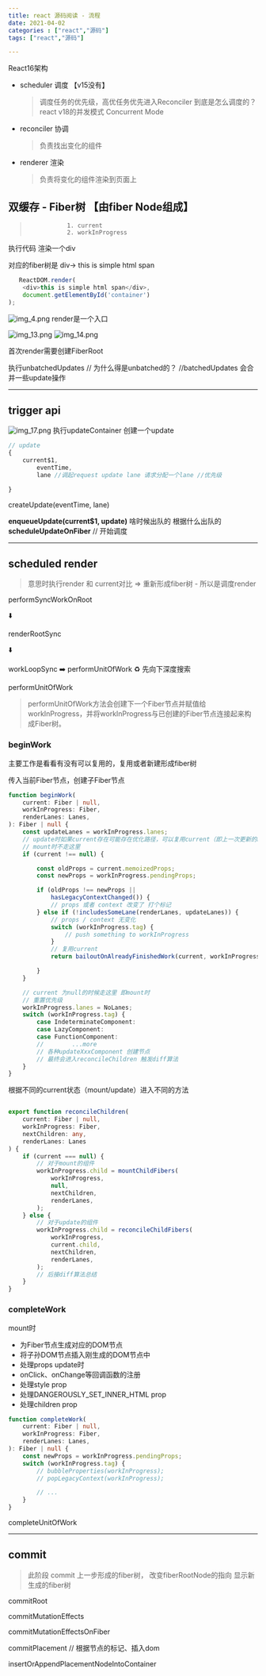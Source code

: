 ```yaml
---
title: react 源码阅读 - 流程
date: 2021-04-02
categories : ["react","源码"]
tags: ["react","源码"]

---
```

React16架构

<!--more-->

* scheduler 调度 【v15没有】
  > 调度任务的优先级，高优任务优先进入Reconciler
  > 到底是怎么调度的？
  > react v18的并发模式 Concurrent Mode
* reconciler 协调 
  > 负责找出变化的组件
* renderer 渲染
  > 负责将变化的组件渲染到页面上

## 双缓存 - Fiber树 【由fiber Node组成】
>                1. current
>                2. workInProgress

执行代码 渲染一个div

对应的fiber树是 div-> this is simple html span

```javascript
   ReactDOM.render(
	<div>this is simple html span</div>,
	document.getElementById('container')
);
```

![img_4.png](/assets/react/img_4.png)
render是一个入口

![img_13.png](/assets/react/img_13.png)
![img_14.png](/assets/react/img_14.png)

首次render需要创建FiberRoot

执行unbatchedUpdates 
// 为什么得是unbatched的？
//batchedUpdates 会合并一些update操作

---

## trigger api

![img_17.png](/assets/react/img_17.png)
执行updateContainer 创建一个update

```javascript
// update
{
	current$1,
		eventTime,
		lane //调起request update lane 请求分配一个lane //优先级

}
```

createUpdate(eventTime, lane)

**enqueueUpdate(current$1, update)**
啥时候出队的 根据什么出队的
**scheduleUpdateOnFiber**
 // 开始调度

---

## scheduled render

> 意思时执行render 和 current对比 => 重新形成fiber树 - 所以是调度render

performSyncWorkOnRoot

⬇️

renderRootSync

⬇️

workLoopSync ➡️ performUnitOfWork ♻️ 先向下深度搜索

performUnitOfWork
> performUnitOfWork方法会创建下一个Fiber节点并赋值给workInProgress，并将workInProgress与已创建的Fiber节点连接起来构成Fiber树。

### beginWork

主要工作是看看有没有可以复用的，复用或者新建形成fiber树

传入当前Fiber节点，创建子Fiber节点

```typescript
function beginWork(
    current: Fiber | null,
    workInProgress: Fiber,
    renderLanes: Lanes,
): Fiber | null {
    const updateLanes = workInProgress.lanes;
    // update时如果current存在可能存在优化路径，可以复用current（即上一次更新的Fiber节点）
    // mount时不走这里
    if (current !== null) {

        const oldProps = current.memoizedProps;
        const newProps = workInProgress.pendingProps;

        if (oldProps !== newProps ||
            hasLegacyContextChanged()) {
            // props 或者 context 改变了 打个标记
        } else if (!includesSomeLane(renderLanes, updateLanes)) {
            // props / context 无变化
            switch (workInProgress.tag) {
                // push something to workInProgress
            }
            // 复用current 
            return bailoutOnAlreadyFinishedWork(current, workInProgress, renderLanes);

        }
    }

    // current 为null的时候走这里 即mount时
    // 重置优先级
    workInProgress.lanes = NoLanes;
    switch (workInProgress.tag) {
        case IndeterminateComponent:
        case LazyComponent:
        case FunctionComponent:
        //        ...more
        // 各种updateXxxComponent 创建节点
        // 最终会进入reconcileChildren 触发diff算法
    }
}
```

根据不同的current状态（mount/update）进入不同的方法

```typescript

export function reconcileChildren(
    current: Fiber | null,
    workInProgress: Fiber,
    nextChildren: any,
    renderLanes: Lanes
) {
    if (current === null) {
        // 对于mount的组件
        workInProgress.child = mountChildFibers(
            workInProgress,
            null,
            nextChildren,
            renderLanes,
        );
    } else {
        // 对于update的组件
        workInProgress.child = reconcileChildFibers(
            workInProgress,
            current.child,
            nextChildren,
            renderLanes,
        );
        // 后接diff算法总结
    }
}
```

### completeWork

mount时

* 为Fiber节点生成对应的DOM节点
* 将子孙DOM节点插入刚生成的DOM节点中
* 处理props update时
* onClick、onChange等回调函数的注册
* 处理style prop
* 处理DANGEROUSLY_SET_INNER_HTML prop
* 处理children prop

```typescript
function completeWork(
    current: Fiber | null,
    workInProgress: Fiber,
    renderLanes: Lanes,
): Fiber | null {
    const newProps = workInProgress.pendingProps;
    switch (workInProgress.tag) {
        // bubbleProperties(workInProgress);
        // popLegacyContext(workInProgress);

        // ...
    }
}
```

completeUnitOfWork

---

## commit

> 此阶段 commit 上一步形成的fiber树， 改变fiberRootNode的指向 显示新生成的fiber树

commitRoot

commitMutationEffects

commitMutationEffectsOnFiber

commitPlacement // 根据节点的标记、插入dom

insertOrAppendPlacementNodeIntoContainer
